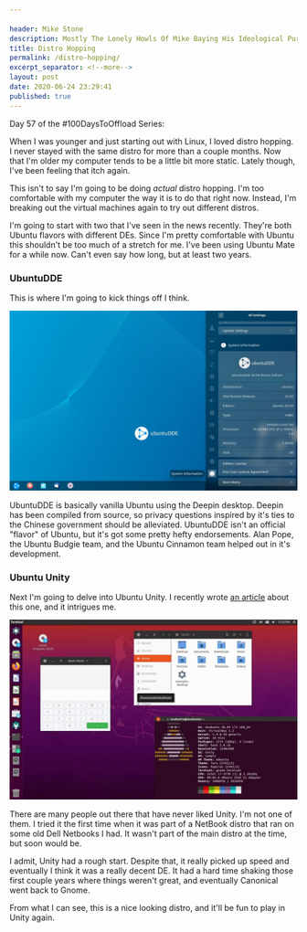 ```yaml
---

header: Mike Stone
description: Mostly The Lonely Howls Of Mike Baying His Ideological Purity At The Moon
title: Distro Hopping
permalink: /distro-hopping/
excerpt_separator: <!--more-->
layout: post
date: 2020-06-24 23:29:41
published: true
---
```


Day 57 of the #100DaysToOffload Series:

When I was younger and just starting out with Linux, I loved distro hopping. I never stayed with the same distro for more than a couple months. Now that I'm older my computer tends to be a little bit more static. Lately though, I've been feeling that itch again.

<!--more-->

This isn't to say I'm going to be doing _actual_ distro hopping. I'm too comfortable with my computer the way it is to do that right now. Instead, I'm breaking out the virtual machines again to try out different distros.

I'm going to start with two that I've seen in the news recently. They're both Ubuntu flavors with different DEs. Since I'm pretty comfortable with Ubuntu this shouldn't be too much of a stretch for me. I've been using Ubuntu Mate for a while now. Can't even say how long, but at least two years.

### UbuntuDDE

This is where I'm going to kick things off I think.

![](/assets/images/VOz1tbi.jpg)

UbuntuDDE is basically vanilla Ubuntu using the Deepin desktop. Deepin has been compiled from source, so privacy questions inspired by it's ties to the Chinese government should be alleviated. UbuntuDDE isn't an official "flavor" of Ubuntu, but it's got some pretty hefty endorsements. Alan Pope, the Ubuntu Budgie team, and the Ubuntu Cinnamon team helped out in it's development.


### Ubuntu Unity

Next I'm going to delve into Ubuntu Unity. I recently wrote [an article](https://mikestone.me/ubuntu-unity) about this one, and it intrigues me. 

![](/assets/images/wczUWgj.jpeg)

There are many people out there that have never liked Unity. I'm not one of them. I tried it the first time when it was part of a NetBook distro that ran on some old Dell Netbooks I had. It wasn't part of the main distro at the time, but soon would be. 

I admit, Unity had a rough start. Despite that, it really picked up speed and eventually I think it was a really decent DE. It had a hard time shaking those first couple years where things weren't great, and eventually Canonical went back to Gnome. 

From what I can see, this is a nice looking distro, and it'll be fun to play in Unity again.
